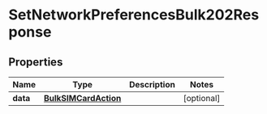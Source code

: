 

# SetNetworkPreferencesBulk202Response


## Properties

| Name | Type | Description | Notes |
|------------ | ------------- | ------------- | -------------|
|**data** | [**BulkSIMCardAction**](BulkSIMCardAction.md) |  |  [optional] |



